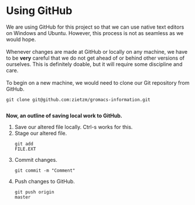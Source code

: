 # Using GitHub
We are using GitHub for this project so that we can use native text editors on
Windows and Ubuntu. However, this process is not as seamless as we would hope.
<br><br>
Whenever changes are made at GitHub or locally on any machine, we have to be
<b>very</b> careful that we do not get ahead of or behind other versions of
ourselves. This is definitely doable, but it will require some discipline and
care.
<br><br>
To begin on a new machine, we would need to clone our Git repository from
GitHub.
<pre><code>git clone git@github.com:zietzm/gromacs-information.git
 </code></pre>

<b>Now, an outline of saving local work to GitHub.</b>
1. Save our altered file locally. Ctrl-s works for this.
2. Stage our altered file. <pre><code>git add FILE.EXT</code></pre>
3. Commit changes. <pre><code>git commit -m "Comment" </code></pre>
4. Push changes to GitHub. <pre><code>git push origin master</code></pre>
